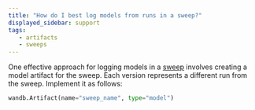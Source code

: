 ```yaml
---
title: "How do I best log models from runs in a sweep?"
displayed_sidebar: support
tags:
   - artifacts
   - sweeps
---
```

One effective approach for logging models in a [sweep](../guides/sweeps/intro.md) involves creating a model artifact for the sweep. Each version represents a different run from the sweep. Implement it as follows:

```python
wandb.Artifact(name="sweep_name", type="model")
```